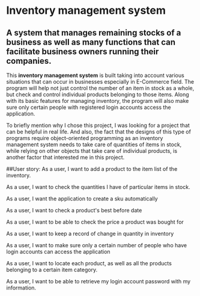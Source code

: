 # Inventory management system

## A system that manages remaining stocks of a business as well as many functions that can facilitate business owners running their companies.





This **inventory management system** is built taking into account various situations that can occur in businesses especially in E-Commerce field.
The program will help not just control the number of an item in stock as a whole, but check and control individual products belonging to those items.
Along with its basic features for managing inventory, the program will also make sure only certain people with registered login accounts access the application.

To briefly mention why I chose this project, I was looking for a project that can be helpful in real life. And also, the fact that the designs of this type of programs 
require object-oriented programming as an inventory management system needs to take care of quantities of items in stock, while relying on other objects 
that take care of  individual products, is another factor that interested me in this project.








##User story:
As a user, I want to add a product to the item list of the inventory.

As a user, I want to check the quantities I have of  particular items in stock.

As a user, I want the application to create a sku automatically

As a user, I want to check a product's best before date

As a user, I want to be able to check the price a product was bought for

As a user, I want to keep a record of change in quantity in inventory

As a user, I want to make sure only a certain number of people who have login accounts can access the application

As a user, I want to locate each product, as well as all the products belonging to a certain item category.

As a user, I want to be able to retrieve my login account password with my information.

